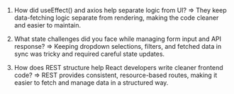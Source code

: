 1. How did useEffect() and axios help separate logic from UI?
=> They keep data-fetching logic separate from rendering, making the code cleaner and easier to maintain.

2. What state challenges did you face while managing form input and API response?
=> Keeping dropdown selections, filters, and fetched data in sync was tricky and required careful state updates.

3. How does REST structure help React developers write cleaner frontend code?
=> REST provides consistent, resource-based routes, making it easier to fetch and manage data in a structured way.